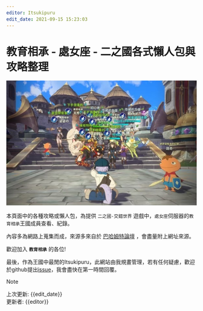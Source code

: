 ```yaml
---
editor: Itsukipuru
edit_date: 2021-09-15 15:23:03
---
```


# 教育相承 - 處女座 - 二之國各式懶人包與攻略整理

![First King](figures/landpage/first_king_ko.jpg)

本頁面中的各種攻略或懶人包，為提供 `二之國-交錯世界` 遊戲中，`處女座`伺服器的`教育相承`王國成員查看、紀錄。

內容多為網路上蒐集而成，來源多來自於 [巴哈姆特論壇](https://forum.gamer.com.tw/B.php?bsn=37619) ，會盡量附上網址來源。

歡迎加入 **`教育相承`** 的各位!

最後，作為王國中最閒的Itsukipuru，此網站由我規畫管理，若有任何疑慮，歡迎於github提出[issue](https://github.com/JuenTingShie/ninokuniCW/issues)，我會盡快在第一時間回覆。

> [!NOTE]
> 上次更新: {{edit_date}}  
> 更新者: {{editor}}

